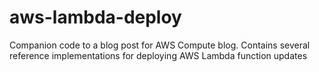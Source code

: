 # aws-lambda-deploy
Companion code to a blog post for AWS Compute blog. Contains several reference implementations for deploying AWS Lambda function updates
